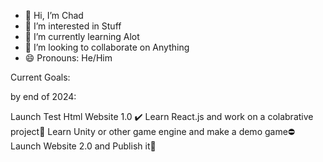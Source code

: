 - 👋 Hi, I’m Chad
- 👀 I’m interested in Stuff
- 🌱 I’m currently learning Alot
- 💞️ I’m looking to collaborate on Anything
- 😄 Pronouns: He/Him

Current Goals:

by end of 2024:

Launch Test Html Website 1.0 ✔️
Learn React.js and work on a colabrative project🚧
Learn Unity or other game engine and make a demo game⛔
Launch Website 2.0 and Publish it🚧

<!---
Chad1704/Chad1704 is a ✨ special ✨ repository because its `README.md` (this file) appears on your GitHub profile.
You can click the Preview link to take a look at your changes.
--->
